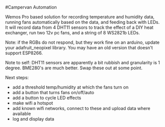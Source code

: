 #Campervan Automation

Wemos Pro based solution for recording temperature and humidity data, running fans automatically based on the data, and feeding back with LEDs.  It will record data from 4 DHT11 sensors to track the effect of a DIY heat exchanger, run two 12v pc fans, and a string of 8 WS2821b LEDs.

Note: if the RGBs do not respond, but they work fine on an arduino, update your adafruit_neopixel library. You may have an old version that doesn't support ESP8266.

Note to self: DHT11 sensors are apparently a bit rubbish and granularity is 1 degree. BME280's are much better. Swap these out at some point.

Next steps: 

- add a threshold temp/humidity at which the fans turn on
- add a button that turns fans on/off/auto
- add a button to cycle LED effects
- make wifi a hotspot
- add known wifi networks, connect to these and upload data where available
- log and display data